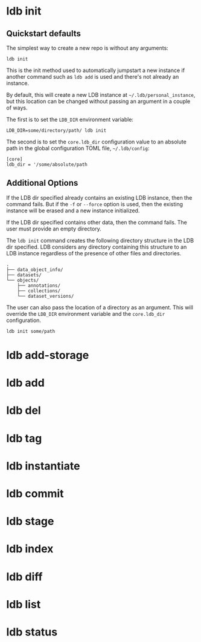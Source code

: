 # ldb init

## Quickstart defaults
The simplest way to create a new repo is without any arguments:
```
ldb init
```

This is the init method used to automatically jumpstart a new instance if another command such as `ldb add` is used and there's not already an instance.

By default, this will create a new LDB instance at `~/.ldb/personal_instance`, but this location can be changed without passing an argument in a couple of ways.

The first is to set the `LDB_DIR` environment variable:
```
LDB_DIR=some/directory/path/ ldb init
```

The second is to set the `core.ldb_dir` configuration value to an absolute path in the global configuration TOML file, `~/.ldb/config`:
```
[core]
ldb_dir = '/some/absolute/path
```

## Additional Options

If the LDB dir specified already contains an existing LDB instance, then the command fails. But if the `-f` or `--force` option is used, then the existing instance will be erased and a new instance initialized.

If the LDB dir specified contains other data, then the command fails. The user must provide an empty directory.

The `ldb init` command creates the following directory structure in the LDB dir specified. LDB considers any directory containing this structure to an LDB instance regardless of the presence of other files and directories.
```
.
├── data_object_info/
├── datasets/
└── objects/
    ├── annotations/
    ├── collections/
    └── dataset_versions/
```

The user can also pass the location of a directory as an argument. This will override the `LDB_DIR` environment variable and the `core.ldb_dir` configuration.
```
ldb init some/path
```


# ldb add-storage

# ldb add

# ldb del

# ldb tag

# ldb instantiate

# ldb commit

# ldb stage

# ldb index

# ldb diff

# ldb list

# ldb status

